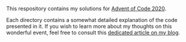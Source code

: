 This respository contains my solutions for [Advent of Code 2020](https://adventofcode.com/2020).

Each directory contains a somewhat detailed explanation of the code presented in it. If you wish to learn more about my thoughts on this wonderful event, feel free to consult this [dedicated article on my blog]().

